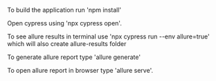 To build the application run 'npm install'

Open cypress using 'npx cypress open'.

To see allure results in terminal use 'npx cypress run --env allure=true' which will also create allure-results folder

To generate allure report type 'allure generate' 

To open allure report in browser type 'allure serve'.
